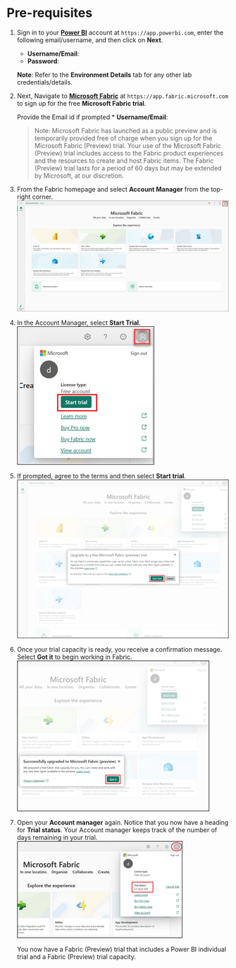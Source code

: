 # Pre-requisites

1. Sign in to your **[Power BI](https://app.powerbi.com/)** account at `https://app.powerbi.com`, enter the following email/username, and then click on **Next**.  

   * **Username/Email**:  <inject key="AzureAdUserEmail"></inject> 
   * **Password**:  <inject key="AzureAdUserPassword"></inject>

   **Note**: Refer to the **Environment Details** tab for any other lab credentials/details.

2. Next, Navigate to **[Microsoft Fabric](https://app.fabric.microsoft.com)** at `https://app.fabric.microsoft.com` to sign up for the free **Microsoft Fabric trial**.

   Provide the Email id if prompted * **Username/Email**:  <inject key="AzureAdUserEmail"></inject> 

   >Note: Microsoft Fabric has launched as a public preview and is temporarily provided free of charge when you sign up for the Microsoft Fabric (Preview) trial. Your use of the Microsoft Fabric (Preview) trial includes access to the Fabric product experiences and the resources to create and host Fabric items. The Fabric (Preview) trial lasts for a period of 60 days but may be extended by Microsoft, at our discretion.

4. From the Fabric homepage and select **Account Manager** from the top-right corner.
   ![](images/fabric-home-page.png)
   
5. In the Account Manager, select **Start Trial**.
   ![](images/me-control.png)
   
6. If prompted, agree to the terms and then select **Start trial**. 
   ![](images/start-trial-click.png)
   
7. Once your trial capacity is ready, you receive a confirmation message. Select **Got it** to begin working in Fabric.
   ![](images/start-trial-success.png)
   
8. Open your **Account manager** again. Notice that you now have a heading for **Trial status**. Your Account manager keeps track of the number of days remaining in your trial.
   ![](images/trial-status-me-control.png)

    You now have a Fabric (Preview) trial that includes a Power BI individual trial and a Fabric (Preview) trial capacity.
